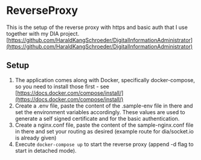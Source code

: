 # ReverseProxy

This is the setup of the reverse proxy with https and basic auth that I use together with my DIA project. [https://github.com/HaraldKangSchroeder/DigitalInformationAdministrator](https://github.com/HaraldKangSchroeder/DigitalInformationAdministrator)

## Setup
1. The application comes along with Docker, specifically docker-compose, so you need to install those first - see [https://docs.docker.com/compose/install/](https://docs.docker.com/compose/install/)
2. Create a .env file, paste the content of the .sample-env file in there and set the environment variables accordingly. These values are used to generate a self signed certificate and for the basic authentication.
3. Create a nginx.conf file, paste the content of the sample-nginx.conf file in there and set your routing as desired (example route for dia/socket.io is already given)
4. Execute `docker-compose up` to start the reverse proxy (append -d flag to start in detached mode).
